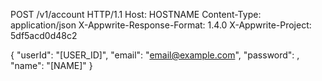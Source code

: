 POST /v1/account HTTP/1.1
Host: HOSTNAME
Content-Type: application/json
X-Appwrite-Response-Format: 1.4.0
X-Appwrite-Project: 5df5acd0d48c2

{
  "userId": "[USER_ID]",
  "email": "email@example.com",
  "password": ,
  "name": "[NAME]"
}
